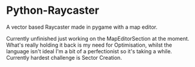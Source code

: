 # Python-Raycaster
A vector based Raycaster made in pygame with a map editor.

Currently unfinished just working on the MapEditorSection at the moment. What's really holding it back is my need for Optimisation, whilst the language isn't ideal I'm a bit of a perfectionist so it's taking a while. Currently hardest challenge is Sector Creation.
